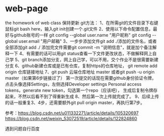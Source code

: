 # web-page
the homework of web class
保持更新
git方法：
1、在所需git的文件目录下右键鼠标git bash here，输入git init创建一个.git文件
2、使用以下命令配置信息，最好与github账号的一样
   git config --global user.name "用户昵称"
   git config --global user.email "用户邮箱"
3、一步步添加文件git add ./添加的文件名，或者全部添加git add ./
   添加完文件需要git commit -m "说明信息"，就是加个备注解释一下
4、有需要的话可以用git status查看一下文件更改状态，不做解释网上自己学
5、git branch添加分支，网上自己学，可以不用，交个作业不是很需要新建分支
6、github新建仓库或是已有仓库，复制https的仓库地址，
   git remote add origin 仓库链接地址
7、git push 云端仓库地址 master
   或者git push -u origin master（如果第6步链接过了）
   第一次提交的话现在需要github身份验证令牌，点击头像选择Settings，左侧选择Developer settings
   Personal access tokens，generate new token，勾选第一个repo（应该吧），
   生成后复制令牌存起来，不然以后看不到了得重新生成
8、然后第一次上传就完成了。
9、后续上传的话一般重复3、4步，还需要额外git pull origin master，再执行第7步。


参考：https://blog.csdn.net/u011332271/article/details/105320697
      https://blog.csdn.net/weixin_53072519/article/details/122824860

遇到问题自行百度
